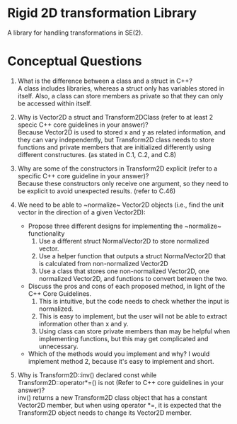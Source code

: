 # Rigid 2D transformation Library
A library for handling transformations in SE(2).

# Conceptual Questions
1. What is the difference between a class and a struct in C++?  
A class includes libraries, whereas a struct only has variables stored in itself. Also, a class can store members as private so that they can only be accessed within itself. 

2. Why is Vector2D a struct and Transform2DClass (refer to at least 2 specic C++ core guidelines in your answer)?  
     Because Vector2D is used to stored x and y as related information, and they can vary independently, but Transform2D class needs to store functions and private members that are initialized differently using different constructures. (as stated in C.1, C.2, and C.8)

3. Why are some of the constructors in Transform2D explicit (refer to a specific C++ core guideline in your answer)?  
     Because these constructors only receive one argument, so they need to be explicit to avoid unexpected results. (refer to C.46)

4. We need to be able to ~normalize~ Vector2D objects (i.e., find the unit vector in the direction of a given Vector2D):
   - Propose three different designs for implementing the ~normalize~ functionality
        1. Use a different struct NormalVector2D to store normalized vector.
        2. Use a helper function that outputs a struct NormalVector2D that is calculated from non-normalized Vector2D
        3. Use a class that stores one non-normalized Vector2D, one normalized Vector2D, and functions to convert between the two. 
   - Discuss the pros and cons of each proposed method, in light of the C++ Core Guidelines.
        1. This is intuitive, but the code needs to check whether the input is normalized. 
        2. This is easy to implement, but the user will not be able to extract information other than x and y. 
        3. Using class can store private members than may be helpful when implementing functions, but this may get complicated and unnecessary.
   - Which of the methods would you implement and why?
        I would implement method 2, because it's easy to implement and short. 

5. Why is Transform2D::inv() declared const while Transform2D::operator*=() is not (Refer to C++ core guidelines in your answer)?   
   inv() returns a new Transform2D class object that has a constant Vector2D member, but when using operator *=, it is expected that the Transform2D object needs to change its Vector2D member.